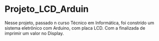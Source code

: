# Projeto_LCD_Arduin
Nesse projeto, passado n curso Técnico em Informática, foi constrído um sistema eletrônico com Arduino, com placa LCD. Com a finalizada de imprimir um valor no Display. 


